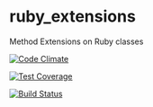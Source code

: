 ruby_extensions
===============

Method Extensions on Ruby classes

[![Code Climate](https://codeclimate.com/github/babelian/ruby_extensions/badges/gpa.svg)](https://codeclimate.com/github/babelian/ruby_extensions)

[![Test Coverage](https://codeclimate.com/github/babelian/ruby_extensions/badges/coverage.svg)](https://codeclimate.com/github/babelian/ruby_extensions)

[![Build Status](https://api.shippable.com/projects/540e7a343479c5ea8f9eb177/badge?branchName=v1.3.0)](https://app.shippable.com/projects/540e7a343479c5ea8f9eb177/builds/latest)